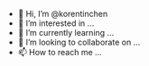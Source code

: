- 👋 Hi, I’m @korentinchen
- 👀 I’m interested in ...
- 🌱 I’m currently learning ...
- 💞️ I’m looking to collaborate on ...
- 📫 How to reach me ...

<!---
korentinchen/korentinchen is a ✨ special ✨ repository because its `README.md` (this file) appears on your GitHub profile.
You can click the Preview link to take a look at your changes.
--->
